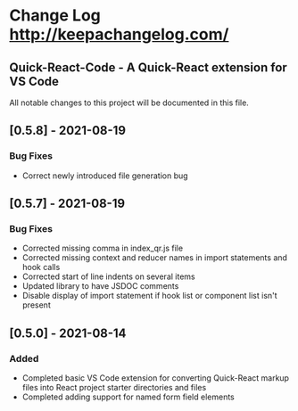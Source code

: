 # Change Log http://keepachangelog.com/

## Quick-React-Code - A Quick-React extension for VS Code
All notable changes to this project will be documented in this file.

## [0.5.8] - 2021-08-19
### Bug Fixes
- Correct newly introduced file generation bug

## [0.5.7] - 2021-08-19
### Bug Fixes
- Corrected missing comma in index_qr.js file
- Corrected missing context and reducer names in import statements and hook calls
- Corrected start of line indents on several items
- Updated library to have JSDOC comments
- Disable display of import statement if hook list or component list isn't present


## [0.5.0] - 2021-08-14
### Added
- Completed basic VS Code extension for converting Quick-React markup files into React project starter directories and files
- Completed adding support for named form field elements
